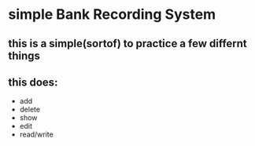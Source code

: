 # simple Bank Recording System
## this is a simple(sortof) to practice a few differnt things
## this does:
* add
* delete
* show
* edit
* read/write 
